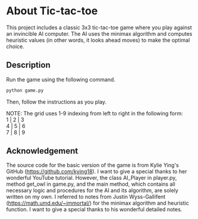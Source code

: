 # About Tic-tac-toe

This project includes a classic 3x3 tic-tac-toe game where you play against an invincible AI computer. The AI uses the minimax algorithm and computes heuristic values (in other words, it looks ahead moves) to make the optimal choice.

## Description

Run the game using the following command.
```bash
python game.py
```
Then, follow the instructions as you play.

NOTE:
The grid uses 1-9 indexing from left to right in the following form:<br/>
1 | 2 | 3<br/>
4 | 5 | 6<br/>
7 | 8 | 9<br/>

## Acknowledgement
The source code for the basic version of the game is from Kylie Ying's GitHub (https://github.com/kying18). I want to give a special thanks to her wonderful YouTube tutorial. However, the class AI_Player in player.py, method get_owl in game.py, and the main method, which contains all necessary logic and procedures for the AI and its algorithm, are solely written on my own. I referred to notes from Justin Wyss-Gallifent (https://math.umd.edu/~immortal/) for the minimax algorithm and heuristic function. I want to give a special thanks to his wonderful detailed notes.


